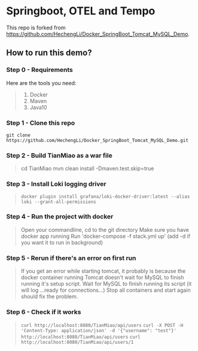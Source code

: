 # Springboot, OTEL and Tempo

This repo is forked from https://github.com/HechengLi/Docker_SpringBoot_Tomcat_MySQL_Demo.

## How to run this demo?

### Step 0 - Requirements
Here are the tools you need:
> 1. Docker
> 2. Maven
> 3. Java10

### Step 1 - Clone this repo
```git clone https://github.com/HechengLi/Docker_SpringBoot_Tomcat_MySQL_Demo.git```

### Step 2 - Build TianMiao as a war file
> cd TianMiao
> mvn clean install -Dmaven.test.skip=true

### Step 3 - Install Loki logging driver
> `docker plugin install grafana/loki-docker-driver:latest --alias loki --grant-all-permissions`

### Step 4 - Run the project with docker
> Open your commandline, cd to the git directory
> Make sure you have docker app running
> Run 'docker-compose -f stack.yml up' (add -d if you want it to run in background)

### Step 5 - Rerun if there's an error on first run
> If you get an error while starting tomcat, it probably is because the docker container running Tomcat doesn't wait for MySQL to finish running it's setup script.
> Wait for MySQL to finish running its script (it will log ...ready for connections...)
> Stop all containers and start again should fix the problem.

### Step 6 - Check if it works
> `curl http://localhost:8080/TianMiao/api/users`
> `curl -X POST -H 'Content-Type: application/json' -d '{"username": "test"}'  http://localhost:8080/TianMiao/api/users`
> `curl http://localhost:8080/TianMiao/api/users/1`